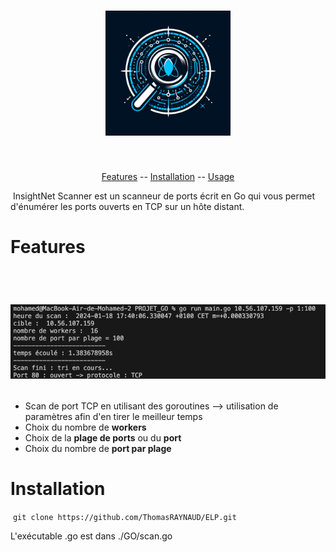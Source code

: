 <h1 align="center">
<img src="img/InsightNet Scanner.jpeg" alt="InsightNet Scanner" width="200px">
<br>
</h1>
 
 <p align="center">
<a href="#features">Features</a> --
<a href="#installation-instructions">Installation</a> --
<a href="#usage">Usage</a>
</p>

 InsightNet Scanner est un scanneur de ports écrit en Go qui vous permet d'énumérer les ports ouverts en TCP sur un hôte distant.

# Features

 <h1 align="center">
<img src="img/term.png" alt="Linux Terminal" width="700px">
<br>
</h1>

- Scan de port TCP en utilisant des goroutines --> utilisation de paramètres afin d'en tirer le meilleur temps
- Choix du nombre de **workers**
- Choix de la **plage de ports** ou du **port**
- Choix du nombre de **port par plage**

# Installation

 ``` git clone https://github.com/ThomasRAYNAUD/ELP.git ```

L'exécutable .go est dans ./GO/scan.go

